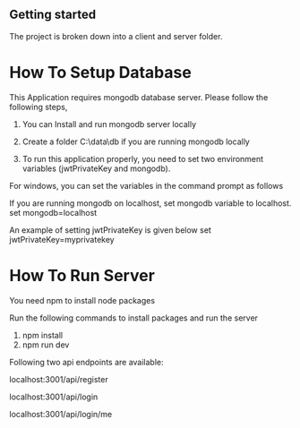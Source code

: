## Getting started

The project is broken down into a client and server folder.

# How To Setup Database

This Application requires mongodb database server. Please follow the following steps,

1. You can Install and run mongodb server locally
2. Create a folder C:\data\db if you are running mongodb locally

3. To run this application properly, you need to set two environment variables (jwtPrivateKey and mongodb).

For windows, you can set the variables in the command prompt as follows

If you are running mongodb on localhost, set mongodb variable to localhost.
set mongodb=localhost

An example of setting jwtPrivateKey is given below
set jwtPrivateKey=myprivatekey

# How To Run Server

You need npm to install node packages

Run the following commands to install packages and run the server

1. npm install
2. npm run dev

Following two api endpoints are available:

localhost:3001/api/register

localhost:3001/api/login

localhost:3001/api/login/me

